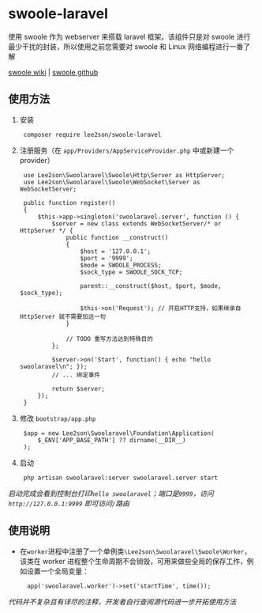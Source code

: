 # swoole-laravel
使用 swoole 作为 webserver 来搭载 laravel 框架。该组件只是对 swoole 进行最少干扰的封装，所以使用之前您需要对 swoole 和 Linux 网络编程进行一番了解

[swoole wiki](https://wiki.swoole.com/) |
[swoole github](https://github.com/swoole/swoole-src)

## 使用方法

1. 安装

        composer require lee2son/swoole-laravel
    
2. 注册服务（在 `app/Providers/AppServiceProvider.php` 中或新建一个 provider）

        use Lee2son\Swoolaravel\Swoole\Http\Server as HttpServer;
        use Lee2son\Swoolaravel\Swoole\WebSocket\Server as WebSocketServer;
        
        public function register()
        {
            $this->app->singleton('swoolaravel.server', function () {
                $server = new class extends WebSocketServer/* or HttpServer */ {
                    public function __construct()
                    {
                        $host = '127.0.0.1';
                        $port = '9999';
                        $mode = SWOOLE_PROCESS;
                        $sock_type = SWOOLE_SOCK_TCP;
    
                        parent::__construct($host, $port, $mode, $sock_type);
    
                        $this->on('Request'); // 开启HTTP支持，如果继承自 HttpServer 就不需要加这一句
                    }
    
                    // TODO 重写方法达到特殊目的
                };
    
                $server->on('Start', function() { echo "hello swoolaravel\n"; });
                // ... 绑定事件
    
                return $server;
            });
        }
        
3. 修改 `bootstrap/app.php`

        $app = new Lee2son\Swoolaravel\Foundation\Application(
            $_ENV['APP_BASE_PATH'] ?? dirname(__DIR__)
        );
    
4. 启动

        php artisan swoolaravel:server swoolaravel.server start
    
*启动完成会看到控制台打印`hello swoolaravel`；端口是`9999`，访问 `http://127.0.0.1:9999` 即可访问`/`路由*

## 使用说明

- 在`worker`进程中注册了一个单例类`\Lee2son\Swoolaravel\Swoole\Worker`，该类在 worker 进程整个生命周期不会销毁，可用来做些全局的保存工作，例如设置一个全局变量：

        app('swoolaravel.worker')->set('startTime', time());
    
*代码并不复杂且有详尽的注释，开发者自行查阅源代码进一步开拓使用方法*